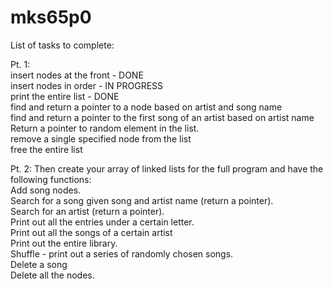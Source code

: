 # mks65p0

List of tasks to complete:  

Pt. 1:  
insert nodes at the front  - DONE  
insert nodes in order - IN PROGRESS  
print the entire list - DONE  
find and return a pointer to a node based on artist and song name  
find and return a pointer to the first song of an artist based on artist name  
Return a pointer to random element in the list.  
remove a single specified node from the list  
free the entire list  

Pt. 2: Then create your array of linked lists for the full program and have the following functions:  
Add song nodes.  
Search for a song given song and artist name (return a pointer).  
Search for an artist (return a pointer).  
Print out all the entries under a certain letter.  
Print out all the songs of a certain artist  
Print out the entire library.  
Shuffle - print out a series of randomly chosen songs.  
Delete a song  
Delete all the nodes.  
